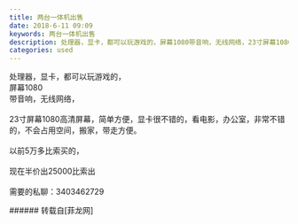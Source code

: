 ```yaml
---
title: 两台一体机出售
date: 2018-6-11 09:09
keywords: 两台一体机出售
description: 处理器，显卡，都可以玩游戏的，屏幕1080带音响，无线网络，23寸屏幕1080高清屏幕，简单方便，显卡很不错的，看电影，办公室，非常不错的，不会占用空间，搬家，带走方便。以前5万多比索买的，现在半价出25000比索出需要的私聊：3403462729
categories: used
---
```

<td class="t_f" id="postmessage_1409579">

处理器，显卡，都可以玩游戏的，<br/>
屏幕1080<br/>
带音响，无线网络，<br/>
<br/>
23寸屏幕1080高清屏幕，简单方便，显卡很不错的，看电影，办公室，非常不错的，不会占用空间，搬家，带走方便。<br/>
<br/>
以前5万多比索买的，<br/>
<br/>
现在半价出25000比索出<br/>
<br/>
需要的私聊：3403462729<br/>
<img alt="" border="0" class="zoom" data-cf-modified-2e2eae64ad7d63d944b09835-="" file="http://www.flw.ph/data/appbyme/upload/image/201806/11/VEGVNKyxfock.jpg" id="aimg_j0E0v" lazyloadthumb="1" onclick="" onmouseover="" src="http://www.flw.ph/data/appbyme/upload/image/201806/11/VEGVNKyxfock.jpg"/><br/>
<img alt="" border="0" class="zoom" data-cf-modified-2e2eae64ad7d63d944b09835-="" file="http://www.flw.ph/data/appbyme/upload/image/201806/11/PlVlvAnh2NPZ.jpg" id="aimg_ZRJ7Z" lazyloadthumb="1" onclick="" onmouseover="" src="http://www.flw.ph/data/appbyme/upload/image/201806/11/PlVlvAnh2NPZ.jpg"/><br/>
<img alt="" border="0" class="zoom" data-cf-modified-2e2eae64ad7d63d944b09835-="" file="http://www.flw.ph/data/appbyme/upload/image/201806/11/nmO7axkyyWCc.jpg" id="aimg_zTtAI" lazyloadthumb="1" onclick="" onmouseover="" src="http://www.flw.ph/data/appbyme/upload/image/201806/11/nmO7axkyyWCc.jpg"/><br/>
<img alt="" border="0" class="zoom" data-cf-modified-2e2eae64ad7d63d944b09835-="" file="http://www.flw.ph/data/appbyme/upload/image/201806/11/RbCJGLubDRHa.jpg" id="aimg_fgrJJ" lazyloadthumb="1" onclick="" onmouseover="" src="http://www.flw.ph/data/appbyme/upload/image/201806/11/RbCJGLubDRHa.jpg"/><br/>
<img alt="" border="0" class="zoom" data-cf-modified-2e2eae64ad7d63d944b09835-="" file="http://www.flw.ph/data/appbyme/upload/image/201806/11/sOc4iP7qedFy.jpg" id="aimg_EubXn" lazyloadthumb="1" onclick="" onmouseover="" src="http://www.flw.ph/data/appbyme/upload/image/201806/11/sOc4iP7qedFy.jpg"/><br/>
<img alt="" border="0" class="zoom" data-cf-modified-2e2eae64ad7d63d944b09835-="" file="http://www.flw.ph/data/appbyme/upload/image/201806/11/NFqnAx13AKNg.jpg" id="aimg_K6Sb9" lazyloadthumb="1" onclick="" onmouseover="" src="http://www.flw.ph/data/appbyme/upload/image/201806/11/NFqnAx13AKNg.jpg"/><br/>
<img alt="" border="0" class="zoom" data-cf-modified-2e2eae64ad7d63d944b09835-="" file="http://www.flw.ph/data/appbyme/upload/image/201806/11/r34fGrrMBXB3.jpg" id="aimg_rpDrk" lazyloadthumb="1" onclick="" onmouseover="" src="http://www.flw.ph/data/appbyme/upload/image/201806/11/r34fGrrMBXB3.jpg"/><br/>
<img alt="" border="0" class="zoom" data-cf-modified-2e2eae64ad7d63d944b09835-="" file="http://www.flw.ph/data/appbyme/upload/image/201806/11/LGCd6Mw8rVZV.jpg" id="aimg_l2E7C" lazyloadthumb="1" onclick="" onmouseover="" src="http://www.flw.ph/data/appbyme/upload/image/201806/11/LGCd6Mw8rVZV.jpg"/><br/>
</td>
###### 转载自[菲龙网]